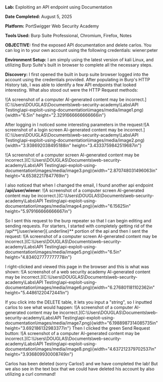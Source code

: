 **Lab:** Exploiting an API endpoint using Documentation

**Date Completed:** August 5, 2025

**Platform:** PortSwigger Web Security Academy

**Tools Used:** Burp Suite Professional, Chromium, Firefox, Notes

**OBJECTIVE:** find the exposed API documentation and delete carlos. You
can log in to your own account using the following credentials:
wiener:peter

**Environment Setup:** I am simply using the latest version of kali
Linux, and utilizing Burp Suite's built in browser to complete all the
necessary steps.

**Discovery:** I first opened the built in burp suite browser logged
into the account using the credentials provided. After populating in
Burp's HTTP History tab, I was able to identify a few API endpoints that
looked interesting. What also stood out were the HTTP Request methods:

![A screenshot of a computer AI-generated content may be
incorrect.](C:\Users\DOUGLAS\Documents\web-security-academy\Labs\API Testing\api-exploit-using-documentation\images/media/image1.png){width="6.5in"
height="2.3291666666666666in"}

After logging in I noticed some interesting parameters in the
request:![A screenshot of a login screen AI-generated content may be
incorrect.](C:\Users\DOUGLAS\Documents\web-security-academy\Labs\API Testing\api-exploit-using-documentation\images/media/image2.png){width="3.938692038495188in"
height="3.4333759842519687in"}

![A screenshot of a computer screen AI-generated content may be
incorrect.](C:\Users\DOUGLAS\Documents\web-security-academy\Labs\API Testing\api-exploit-using-documentation\images/media/image3.png){width="2.870748031496063in"
height="4.65382217847769in"}

I also noticed that when I changed the email, I found another api
endpoint **/api/user/wiener**: ![A screenshot of a computer screen
AI-generated content may be
incorrect.](C:\Users\DOUGLAS\Documents\web-security-academy\Labs\API Testing\api-exploit-using-documentation\images/media/image4.png){width="6.15625in"
height="5.979166666666667in"}

So I sent this request to the burp repeater so that I can begin editing
and sending requests. For starters, I started with completely getting
rid of the /api**[/user/wiener]{.underline}** portion of the api and
then I sent the request: ![A screenshot of a computer screen
AI-generated content may be
incorrect.](C:\Users\DOUGLAS\Documents\web-security-academy\Labs\API Testing\api-exploit-using-documentation\images/media/image5.png){width="6.5in"
height="4.834027777777778in"}

I right-clicked and viewed this page in the browser and this is what was
shown: ![A screenshot of a web security academy AI-generated content may
be
incorrect.](C:\Users\DOUGLAS\Documents\web-security-academy\Labs\API Testing\api-exploit-using-documentation\images/media/image6.png){width="6.276801181102362in"
height="5.44861220472441in"}

If you click into the DELETE table, it lets you input a "string", so I
inputted carlos to see what would happen: ![A screenshot of a computer
AI-generated content may be
incorrect.](C:\Users\DOUGLAS\Documents\web-security-academy\Labs\API Testing\api-exploit-using-documentation\images/media/image7.png){width="6.1988987314085735in"
height="3.692186132983377in"} Then I clicked the green Send Request
button: ![A screenshot of a computer AI-generated content may be
incorrect.](C:\Users\DOUGLAS\Documents\web-security-academy\Labs\API Testing\api-exploit-using-documentation\images/media/image8.png){width="4.637212379702537in"
height="3.936809930008749in"}

Carlos has been deleted (sorry Carlos!) and we have completed the lab!
But we also see in the text box that we could have deleted his account
by also utilizing a curl command!
